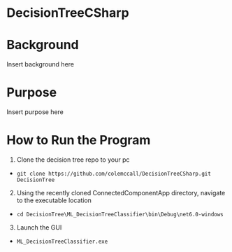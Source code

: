 # DecisionTreeCSharp

# Background
Insert background here

# Purpose
Insert purpose here

# How to Run the Program
1. Clone the decision tree repo to your pc
  - `git clone https://github.com/colemccall/DecisionTreeCSharp.git DecisionTree`


2. Using the recently cloned ConnectedComponentApp directory, navigate to the executable location
  - `cd DecisionTree\ML_DecisionTreeClassifier\bin\Debug\net6.0-windows`


3. Launch the GUI
  - `ML_DecisionTreeClassifier.exe`
